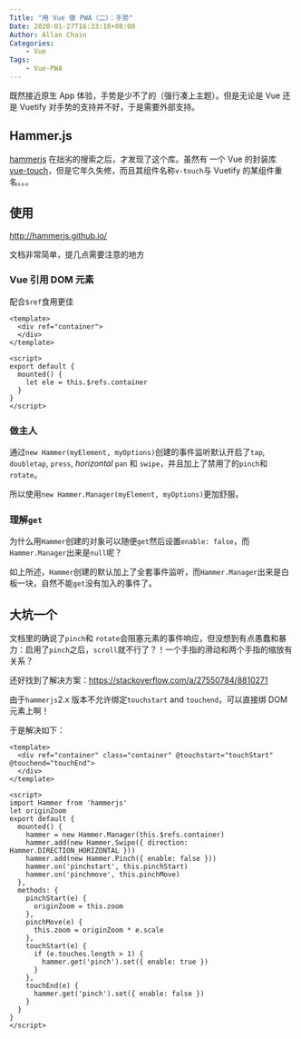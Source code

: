 ```yaml
---
Title: "用 Vue 做 PWA（二）：手势"
Date: 2020-01-27T16:33:10+08:00
Author: Allan Chain
Categories:
    - Vue
Tags:
    - Vue-PWA
---
```


既然接近原生 App 体验，手势是少不了的（强行凑上主题）。但是无论是 Vue 还是 Vuetify 对手势的支持并不好，于是需要外部支持。

## Hammer.js

[hammerjs](https://github.com/hammerjs/hammer.js) 在拙劣的搜索之后，才发现了这个库。虽然有 一个 Vue 的封装库 [vue-touch](https://github.com/vuejs/vue-touch/tree/next)，但是它年久失修，而且其组件名称`v-touch`与 Vuetify 的某组件重名。。。

## 使用

<http://hammerjs.github.io/>

文档非常简单，提几点需要注意的地方

### Vue 引用 DOM 元素

配合`$ref`食用更佳

```Vue
<template>
  <div ref="container">
  </div>
</template>

<script>
export default {
  mounted() {
    let ele = this.$refs.container
  }
}
</script>
```

### 做主人

通过`new Hammer(myElement, myOptions)`创建的事件监听默认开启了`tap`, `doubletap`, `press`, *horizontal* `pan` 和 `swipe`，并且加上了禁用了的`pinch`和 `rotate`。

所以使用`new Hammer.Manager(myElement, myOptions)`更加舒服。

### 理解`get`

为什么用`Hammer`创建的对象可以随便`get`然后设置`enable: false`，而`Hammer.Manager`出来是`null`呢？

如上所述，`Hammer`创建的默认加上了全套事件监听，而`Hammer.Manager`出来是白板一块，自然不能`get`没有加入的事件了。

## 大坑一个

文档里的确说了`pinch`和 `rotate`会阻塞元素的事件响应，但没想到有点愚蠢和暴力：启用了`pinch`之后，`scroll`就不行了？！一个手指的滑动和两个手指的缩放有关系？

还好找到了解决方案：<https://stackoverflow.com/a/27550784/8810271>

由于`hammerjs`2.x 版本不允许绑定`touchstart` and `touchend`，可以直接绑 DOM 元素上啊！

于是解决如下：

```Vue
<template>
  <div ref="container" class="container" @touchstart="touchStart" @touchend="touchEnd">
  </div>
</template>

<script>
import Hammer from 'hammerjs'
let originZoom
export default {
  mounted() {
    hammer = new Hammer.Manager(this.$refs.container)
    hammer.add(new Hammer.Swipe({ direction: Hammer.DIRECTION_HORIZONTAL }))
    hammer.add(new Hammer.Pinch({ enable: false }))
    hammer.on('pinchstart', this.pinchStart)
    hammer.on('pinchmove', this.pinchMove)
  },
  methods: {
    pinchStart(e) {
      originZoom = this.zoom
    },
    pinchMove(e) {
      this.zoom = originZoom * e.scale
    },
    touchStart(e) {
      if (e.touches.length > 1) {
        hammer.get('pinch').set({ enable: true })
      }
    },
    touchEnd(e) {
      hammer.get('pinch').set({ enable: false })
    }
  }
}
</script>
```

